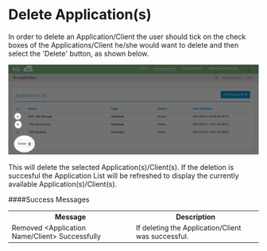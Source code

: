 # Delete Application(s)

In order to delete an Application/Client the user should tick on the check boxes of the Applications/Client he/she would want to delete and then select the 'Delete' button, as shown below.

![Delete Application](../images/DeleteApplications.png)

This will delete the selected Application(s)/Client(s).  If the deletion is succesful the Application List will be refreshed to display the currently available Application(s)/Client(s).

####Success Messages

<table>
    <tr>
        <th>Message</th>
        <th>Description</th>
    </tr>
    <tr>
        <td>Removed &lt;Application Name/Client&gt; Successfully</td>
        <td>If deleting the Application/Client was successful.</td>
    </tr>
</table>
